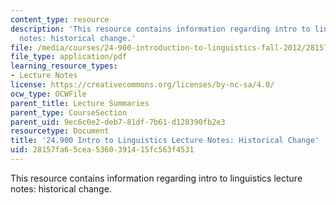 ```yaml
---
content_type: resource
description: 'This resource contains information regarding intro to linguistics lecture
  notes: historical change.'
file: /media/courses/24-900-introduction-to-linguistics-fall-2012/28157fa65cea5360391415fc563f4531_MIT24_900F12_HistoriclChan.pdf
file_type: application/pdf
learning_resource_types:
- Lecture Notes
license: https://creativecommons.org/licenses/by-nc-sa/4.0/
ocw_type: OCWFile
parent_title: Lecture Summaries
parent_type: CourseSection
parent_uid: 9ec6c0e2-deb7-81df-7b61-d128390fb2e3
resourcetype: Document
title: '24.900 Intro to Linguistics Lecture Notes: Historical Change'
uid: 28157fa6-5cea-5360-3914-15fc563f4531
---
```

This resource contains information regarding intro to linguistics lecture notes: historical change.